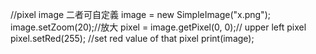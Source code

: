 //pixel image 二者可自定義
image = new SimpleImage("x.png");
image.setZoom(20);//放大
pixel = image.getPixel(0, 0);// upper left pixel
pixel.setRed(255); //set red value of that pixel
print(image);

